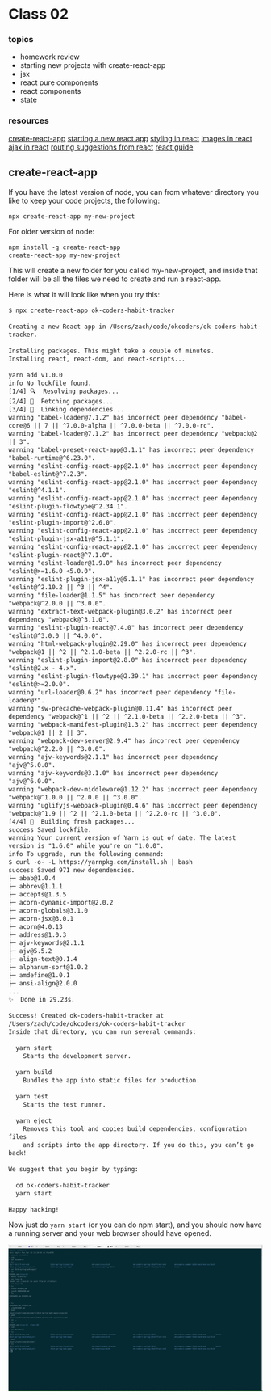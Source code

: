 # Class 02

### topics
- homework review
- starting new projects with create-react-app
- jsx
- react pure components
- react components
- state

### resources
[create-react-app](https://github.com/facebook/create-react-app)
[starting a new react app](https://github.com/facebook/create-react-app#creating-an-app)
[styling in react](https://github.com/facebook/create-react-app/blob/master/packages/react-scripts/template/README.md#adding-a-stylesheet)
[images in react](https://github.com/facebook/create-react-app/blob/master/packages/react-scripts/template/README.md#adding-images-fonts-and-files)
[ajax in react](https://github.com/facebook/create-react-app/blob/master/packages/react-scripts/template/README.md#fetching-data-with-ajax-requests)
[routing suggestions from react](https://github.com/facebook/create-react-app/blob/master/packages/react-scripts/template/README.md#adding-a-router)
[react guide](https://reactjs.org/docs/hello-world.html)


## create-react-app

If you have the latest version of node, you can from whatever directory you like
to keep your code projects, the following:

```
npx create-react-app my-new-project
```

For older version of node:

```
npm install -g create-react-app
create-react-app my-new-project
```

This will create a new folder for you called my-new-project, and inside that
folder will be all the files we need to create and run a react-app. 

Here is what it will look like when you try this:

```
$ npx create-react-app ok-coders-habit-tracker

Creating a new React app in /Users/zach/code/okcoders/ok-coders-habit-tracker.

Installing packages. This might take a couple of minutes.
Installing react, react-dom, and react-scripts...

yarn add v1.0.0
info No lockfile found.
[1/4] 🔍  Resolving packages...
[2/4] 🚚  Fetching packages...
[3/4] 🔗  Linking dependencies...
warning "babel-loader@7.1.2" has incorrect peer dependency "babel-core@6 || 7 || ^7.0.0-alpha || ^7.0.0-beta || ^7.0.0-rc".
warning "babel-loader@7.1.2" has incorrect peer dependency "webpack@2 || 3".
warning "babel-preset-react-app@3.1.1" has incorrect peer dependency "babel-runtime@^6.23.0".
warning "eslint-config-react-app@2.1.0" has incorrect peer dependency "babel-eslint@^7.2.3".
warning "eslint-config-react-app@2.1.0" has incorrect peer dependency "eslint@^4.1.1".
warning "eslint-config-react-app@2.1.0" has incorrect peer dependency "eslint-plugin-flowtype@^2.34.1".
warning "eslint-config-react-app@2.1.0" has incorrect peer dependency "eslint-plugin-import@^2.6.0".
warning "eslint-config-react-app@2.1.0" has incorrect peer dependency "eslint-plugin-jsx-a11y@^5.1.1".
warning "eslint-config-react-app@2.1.0" has incorrect peer dependency "eslint-plugin-react@^7.1.0".
warning "eslint-loader@1.9.0" has incorrect peer dependency "eslint@>=1.6.0 <5.0.0".
warning "eslint-plugin-jsx-a11y@5.1.1" has incorrect peer dependency "eslint@^2.10.2 || ^3 || ^4".
warning "file-loader@1.1.5" has incorrect peer dependency "webpack@^2.0.0 || ^3.0.0".
warning "extract-text-webpack-plugin@3.0.2" has incorrect peer dependency "webpack@^3.1.0".
warning "eslint-plugin-react@7.4.0" has incorrect peer dependency "eslint@^3.0.0 || ^4.0.0".
warning "html-webpack-plugin@2.29.0" has incorrect peer dependency "webpack@1 || ^2 || ^2.1.0-beta || ^2.2.0-rc || ^3".
warning "eslint-plugin-import@2.8.0" has incorrect peer dependency "eslint@2.x - 4.x".
warning "eslint-plugin-flowtype@2.39.1" has incorrect peer dependency "eslint@>=2.0.0".
warning "url-loader@0.6.2" has incorrect peer dependency "file-loader@*".
warning "sw-precache-webpack-plugin@0.11.4" has incorrect peer dependency "webpack@^1 || ^2 || ^2.1.0-beta || ^2.2.0-beta || ^3".
warning "webpack-manifest-plugin@1.3.2" has incorrect peer dependency "webpack@1 || 2 || 3".
warning "webpack-dev-server@2.9.4" has incorrect peer dependency "webpack@^2.2.0 || ^3.0.0".
warning "ajv-keywords@2.1.1" has incorrect peer dependency "ajv@^5.0.0".
warning "ajv-keywords@3.1.0" has incorrect peer dependency "ajv@^6.0.0".
warning "webpack-dev-middleware@1.12.2" has incorrect peer dependency "webpack@^1.0.0 || ^2.0.0 || ^3.0.0".
warning "uglifyjs-webpack-plugin@0.4.6" has incorrect peer dependency "webpack@^1.9 || ^2 || ^2.1.0-beta || ^2.2.0-rc || ^3.0.0".
[4/4] 📃  Building fresh packages...
success Saved lockfile.
warning Your current version of Yarn is out of date. The latest version is "1.6.0" while you're on "1.0.0".
info To upgrade, run the following command:
$ curl -o- -L https://yarnpkg.com/install.sh | bash
success Saved 971 new dependencies.
├─ abab@1.0.4
├─ abbrev@1.1.1
├─ accepts@1.3.5
├─ acorn-dynamic-import@2.0.2
├─ acorn-globals@3.1.0
├─ acorn-jsx@3.0.1
├─ acorn@4.0.13
├─ address@1.0.3
├─ ajv-keywords@2.1.1
├─ ajv@5.5.2
├─ align-text@0.1.4
├─ alphanum-sort@1.0.2
├─ amdefine@1.0.1
├─ ansi-align@2.0.0
...
✨  Done in 29.23s.

Success! Created ok-coders-habit-tracker at /Users/zach/code/okcoders/ok-coders-habit-tracker
Inside that directory, you can run several commands:

  yarn start
    Starts the development server.

  yarn build
    Bundles the app into static files for production.

  yarn test
    Starts the test runner.

  yarn eject
    Removes this tool and copies build dependencies, configuration files
    and scripts into the app directory. If you do this, you can’t go back!

We suggest that you begin by typing:

  cd ok-coders-habit-tracker
  yarn start

Happy hacking!
```

Now just do ```yarn start``` (or you can do npm start), and you should now have a
running server and your web browser should have opened.

![yarn start](https://github.com/okcoders/2018-spring-web-apps/blob/master/gifs/yarn_start.gif)





